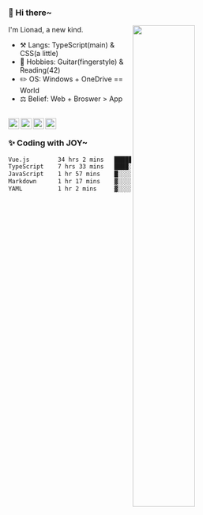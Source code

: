 ### 👋 Hi there~

[<img align="right" width="50%" src="https://github-readme-stats.vercel.app/api?username=Lionad-Morotar&show_icons=true">](https://metrics.lecoq.io/Lionad-Morotar?template=classic)

I'm Lionad, a new kind.

- ⚒️ Langs: TypeScript(main) & CSS(a little)
- 🎨 Hobbies: Guitar(fingerstyle) & Reading(42)
- ✏️ OS: Windows + OneDrive == World
- ⚖️ Belief: Web + Broswer > App

<br />

<a href="https://www.lionad.art">
  <img align="left" alt="lionad-art" width="22px" src="https://cdn.jsdelivr.net/npm/simple-icons@3.1.0/icons/wordpress.svg" />
</a>
<a href="#1806234223">
  <img align="left" alt="1806234223" width="22px" src="https://cdn.jsdelivr.net/npm/simple-icons@3.1.0/icons/tencentqq.svg" />
</a>
<a href="https://www.zhihu.com/people/Lionad">
  <img align="left" alt="132yse" width="22px" src="https://cdn.jsdelivr.net/npm/simple-icons@3.1.0/icons/zhihu.svg" />
</a>
<a href="https://github.com/Lionad-Morotar">
  <img align="left" alt="yisar" width="22px" src="https://cdn.jsdelivr.net/npm/simple-icons@3.1.0/icons/github.svg" />
</a>

<br />

### ✨ Coding with JOY~

<!--START_SECTION:waka-->

```txt
Vue.js        34 hrs 2 mins   █████████████████▓░░░░░░░   71.08 %
TypeScript    7 hrs 33 mins   ████░░░░░░░░░░░░░░░░░░░░░   15.80 %
JavaScript    1 hr 57 mins    █░░░░░░░░░░░░░░░░░░░░░░░░   04.08 %
Markdown      1 hr 17 mins    ▓░░░░░░░░░░░░░░░░░░░░░░░░   02.69 %
YAML          1 hr 2 mins     ▓░░░░░░░░░░░░░░░░░░░░░░░░   02.17 %
```

<!--END_SECTION:waka-->
